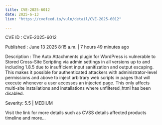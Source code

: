 ```yaml
---
title: CVE-2025-6012
date: 2025-6-13
lien: "https://cvefeed.io/vuln/detail/CVE-2025-6012"

---
```


CVE ID : CVE-2025-6012

Published :  June 13
2025
8:15 a.m. | 7 hours
49 minutes ago

Description : The Auto Attachments plugin for WordPress is vulnerable to Stored Cross-Site Scripting via admin settings in all versions up to
and including
1.8.5 due to insufficient input sanitization and output escaping. This makes it possible for authenticated attackers
with administrator-level permissions and above
to inject arbitrary web scripts in pages that will execute whenever a user accesses an injected page. This only affects multi-site installations and installations where unfiltered_html has been disabled.

Severity: 5.5 | MEDIUM

Visit the link for more details
such as CVSS details
affected products
timeline
and more...
